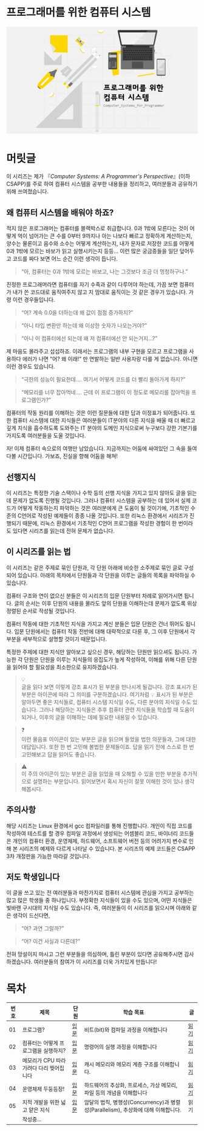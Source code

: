 # 프로그래머를 위한 컴퓨터 시스템

![main _banner](./images/main_banner.jpg)

# 머릿글


이 시리즈는 제가 『*Computer Systems: A Programmer's Perspective*』(이하 CSAPP)를 주로 하여 컴퓨터 시스템을 공부한 내용들을 정리하고, 여러분들과 공유하기 위해 쓰여졌습니다. 

## 왜 컴퓨터 시스템을 배워야 하죠?

적지 않은 프로그래머는 컴퓨터를 블랙박스로 취급합니다. 0과 1밖에 모른다는 것이 어떻게 억이 넘어가는 큰 수를 0부터 9까지나 아는 나보다 빠르고 정확하게 계산하는지, 양수는 물론이고 음수와 소수는 어떻게 계산하는지, 내가 문자로 저장한 코드를 어떻게 0과 1밖에 모르는 바보가 읽고 실행시키는지 등등... 이런 많은 궁금증들을 일단 덮어두고 코드를 짜다 보면 어느 순간 이런 생각이 듭니다.

> “아, 컴퓨터는 0과 1밖에 모르는 바보고, 나는 그것보다 조금 더 멍청하구나.”
> 

진정한 프로그래머라면 컴퓨터를 자기 수족과 같이 다루어야 하는데, 가끔 보면 컴퓨터가 내가 쓴 코드대로 움직여주지 않고 지 맘대로 움직이는 것 같은 경우가 있습니다. 가령 이런 경우들입니다.

> “어? 계속 0.0을 더하는데 왜 값이 점점 증가하지?”
> 

> “아니 타입 변환만 하는데 왜 이상한 숫자가 나오는거야?”
> 

> “아니 이 컴퓨터에선 되는데 왜 저 컴퓨터에선 안 되는거지...?”
> 

제 마음도 몰라주고 섭섭하죠. 이래서는 프로그램의 내부 구현을 모르고 프로그램을 사용하다 에러가 나면 “어? 왜 이래!” 만 연발하는 일반 사용자랑 다를 게 없습니다. 아니면 이런 경우도 있습니다.

> “극한의 성능이 필요한데.... 여기서 어떻게 코드를 더 빨리 돌아가게 하지?”
> 

> “메모리를 너무 잡아먹네.... 근데 이 프로그램이 이 정도로 메모리를 잡아먹을 프로그램인가?”
> 

컴퓨터의 작동 원리를 이해하는 것은 이런 질문들에 대한 답과 이정표가 되어줍니다. 또한 컴퓨터 시스템에 대한 지식들은 여러분들이 IT분야의 다른 지식을 배울 때 더 빠르고 깊게 지식을 흡수하도록 도와주는 IT 분야의 도메인 지식으로써 누구보다 강한 기본기를 가지도록 여러분들을 도울 것입니다.

자! 이제 컴퓨터 속으로의 여행만 남았습니다. 지금까지는 어둠에 싸여있던 그 속을 들여다볼 시간입니다. 가보죠, 진실을 향해 어둠을 해쳐!

## 선행지식



이 시리즈는 특정한 기술 스택이나 수학 등의 선행 지식을 가지고 있지 않아도 글을 읽는데 문제가 없도록 진행될 것입니다. 그러나 컴퓨터 시스템을 공부하는 데 있어서 실제 코드가 어떻게 작동하는지 파악하는 것은 여러분에게 큰 도움이 될 것이기에, 기초적인 수준의 C언어로 작성된 예제들이 종종 나올 것입니다. 또한 리눅스 환경에서 시리즈가 진행되기 때문에, 리눅스 환경에서 기초적인 C언어 프로그램을 작성한 경험이 한 번이라도 있다면 시리즈를 읽는데 전혀 문제가 없습니다.

## 이 시리즈를 읽는 법



이 시리즈는 같은 주제로 묶인 단원과, 각 단원 아래에 비슷한 소주제로 묶인 글로 구성되어 있습니다. 아래의 목차에서 단원들과 각 단원을 이루는 글들의 목록을 파악하실 수 있습니다.

컴퓨터 구조와 연이 없으신 분들은 이 시리즈의 입문 단원부터 차례로 읽어가시면 됩니다. 글의 순서는 이후 단원의 내용을 몰라도 앞의 단원을 이해하는데 문제가 없도록 위상 정렬된 순서로 작성될 것입니다.

컴퓨터 작동에 대한 기초적인 지식을 가지고 계신 분들은 입문 단원은 건너 뛰어도 됩니다. 입문 단원에서는 컴퓨터 작동 전반에 대해 대략적으로 다룬 후, 그 이후 단원에서 각 부분을 세부적으로 설명할 것이기 때문입니다.

특정한 주제에 대한 지식만 알아보고 싶으신 경우, 해당하는 단원만 읽으셔도 됩니다. 가능한 각 단원은 단원을 이루는 지식들의 응집도가 높게 작성하여, 이해를 위해 다른 단원을 읽어야 할 필요성을 최소한으로 유지하겠습니다.


>💡  
>글을 읽다 보면 이렇게 강조 표시가 된 부분을 만나시게 될겁니다. 강조 표시가 된 부분은 아이콘에 따라 그 의미를 구분하겠습니다. 여기처럼 💡 표시가 된 부분은 알아두면 좋은 지식들로, 컴퓨터 시스템 지식일 수도, 다른 분야의 지식일 수도 있습니다. 그러나 해당하는 지식들은 추후 컴퓨터 관련 지식들을 학습할 때 도움이 되거나, 이후의 글을 이해하는 데에 필요한 내용일 수 있습니다.

>❓   
> 이런 물음표 이이콘이 있는 부분은 글을 읽으며 들었을 법한 의문들과, 그에 대한 대답입니다. 또한 한 번 고민해 볼법한 문제들이죠. 답을 읽기 전에 스스로 한 번 고민해보고 답을 읽어도 좋습니다.


>⚠️  
>이 주의 아이콘이 있는 부분은 글을 읽었을 때 오해할 수 있을 만한 부분을 추가적으로 설명하는 부분입니다. 읽어보면서 혹시 자신이 잘못 이해한 것이 있나 생각해봅시다.


## 주의사항



해당 시리즈는 Linux 환경에서 gcc 컴파일러를 통해 진행합니다. 개인이 직접 코드를 작성하여 테스트를 할 경우 컴파일 과정에서 생성되는 어셈블리 코드, 바이너리 코드들은 개인의 컴퓨터 환경, 운영체제, 하드웨어, 소프트웨어 버전 등의 어려가지 변수로 인해 본 시리즈의 예제와 다르게 나타날 수 있습니다. 본 시리즈의 예제 코드들은 CSAPP 3차 개정판을 가능한 따라갈 것입니다.

## 저도 학생입니다



이 글을 쓰고 있는 전 여러분들과 마찬가지로 컴퓨터 시스템에 관심을 가지고 공부하는 많고 많은 학생들 중 하나입니다. 부정확한 지식들이 있을 수도 있으며, 어떤 지식들은 빛바랜 구시대의 지식일 수도 있습니다. 즉, 여러분들이 이 시리즈를 읽으시며 아래와 같은 생각이 드신다면,

> “어? 과연 그럴까?”
> 

> “어? 이건 사실과 다른데?”
> 

전혀 망설이지 마시고 그런 부분들을 의심하며, 틀린 부분이 있다면 공유해주시면 감사하겠습니다. 여러분들의 참여가 이 시리즈를 더욱 가치있게 만듭니다!

# 목차



| 번호 | 제목 | 단원 | 학습 목표 | 글 |
| --- | --- | --- | --- | --- |
| 01 | 프로그램? | [입문](./1-Introduction/README.md) | 비트(bit)와 컴파일 과정을 이해합니다 | [읽기](./1-Introduction/1-bit_and_compile/README.md) |
| 02 | 컴퓨터는 어떻게 프로그램을 실행하지? | [입문](./1-Introduction/README.md) | 명령어의 실행 과정을 이해합니다 | [읽기](./1-Introduction/2-executing_program/README.md) |
| 03 | 메모리가 CPU 따라가려다 다리 찢어집니다 | [입문](./1-Introduction/README.md) | 캐시 메모리와 메모리 계층 구조를 이해합니다. | [읽기](./1-Introduction/3-memory_hierachy/README.md) |
| 04 | 운영체제 두둥등장! | [입문](./1-Introduction/README.md) | 하드웨어의 추상화, 프로세스, 가상 메모리, 파일 등의 개념을 이해합니다  | [읽기](./1-Introduction/4-operating_system/README.md) |
| 05 | 지적 개발을 위한 넓고 얕은 지식 | [입문](./1-Introduction/README.md) | 암달의 법칙, 병행성(Concurrency)과 병렬성(Parallelism), 추상화에 대해 이해합니다.  | 읽기 |
|  | 작성중... |  |  |  |
